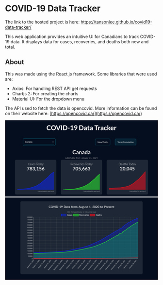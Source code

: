 # COVID-19 Data Tracker

The link to the hosted project is here: https://tansonlee.github.io/covid19-data-tracker/

This web application provides an intuitive UI for Canadians to track COVID-19 data.
It displays data for cases, recoveries, and deaths both new and total.


## About

This was made using the React.js framework. Some libraries that were used are:
* Axios: For handling REST API get requests
* Chartjs 2: For creating the charts
* Material UI: For the dropdown menu

The API used to fetch the data is opencovid. 
More information can be found on their website here: [https://opencovid.ca/](https://opencovid.ca/)

<img src="assets/image1.png" width="800px">
<img src="assets/image2.png" width="800px">
